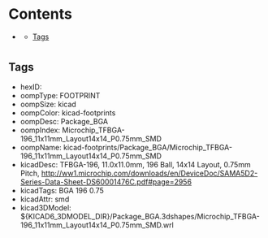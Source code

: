 



Contents
========

* [](#)
	* [Tags](#tags)

# 

## Tags

- hexID: 
- oompType: FOOTPRINT
- oompSize: kicad
- oompColor: kicad-footprints
- oompDesc: Package_BGA
- oompIndex: Microchip_TFBGA-196_11x11mm_Layout14x14_P0.75mm_SMD
- oompName: kicad-footprints/Package_BGA/Microchip_TFBGA-196_11x11mm_Layout14x14_P0.75mm_SMD
- kicadDesc: TFBGA-196, 11.0x11.0mm, 196 Ball, 14x14 Layout, 0.75mm Pitch, http://ww1.microchip.com/downloads/en/DeviceDoc/SAMA5D2-Series-Data-Sheet-DS60001476C.pdf#page=2956
- kicadTags: BGA 196 0.75
- kicadAttr: smd
- kicad3DModel: ${KICAD6_3DMODEL_DIR}/Package_BGA.3dshapes/Microchip_TFBGA-196_11x11mm_Layout14x14_P0.75mm_SMD.wrl
